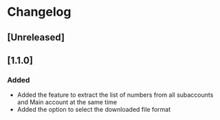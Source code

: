 # Changelog

## [Unreleased]

## [1.1.0]
### Added
- Added the feature to extract the list of numbers from all subaccounts and Main account at the same time
- Added the option to select the downloaded file format

